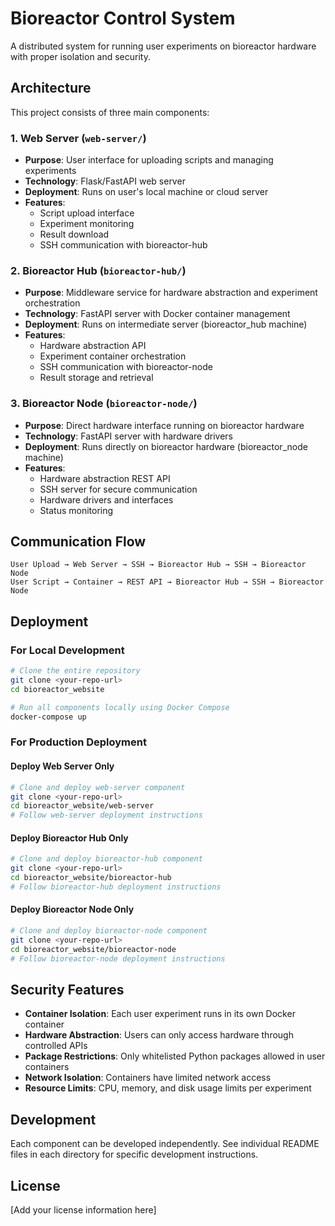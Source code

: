 # Bioreactor Control System

A distributed system for running user experiments on bioreactor hardware with proper isolation and security.

## Architecture

This project consists of three main components:

### 1. Web Server (`web-server/`)
- **Purpose**: User interface for uploading scripts and managing experiments
- **Technology**: Flask/FastAPI web server
- **Deployment**: Runs on user's local machine or cloud server
- **Features**: 
  - Script upload interface
  - Experiment monitoring
  - Result download
  - SSH communication with bioreactor-hub

### 2. Bioreactor Hub (`bioreactor-hub/`)
- **Purpose**: Middleware service for hardware abstraction and experiment orchestration
- **Technology**: FastAPI server with Docker container management
- **Deployment**: Runs on intermediate server (bioreactor_hub machine)
- **Features**:
  - Hardware abstraction API
  - Experiment container orchestration
  - SSH communication with bioreactor-node
  - Result storage and retrieval

### 3. Bioreactor Node (`bioreactor-node/`)
- **Purpose**: Direct hardware interface running on bioreactor hardware
- **Technology**: FastAPI server with hardware drivers
- **Deployment**: Runs directly on bioreactor hardware (bioreactor_node machine)
- **Features**:
  - Hardware abstraction REST API
  - SSH server for secure communication
  - Hardware drivers and interfaces
  - Status monitoring

## Communication Flow

```
User Upload → Web Server → SSH → Bioreactor Hub → SSH → Bioreactor Node
User Script → Container → REST API → Bioreactor Hub → SSH → Bioreactor Node
```

## Deployment

### For Local Development
```bash
# Clone the entire repository
git clone <your-repo-url>
cd bioreactor_website

# Run all components locally using Docker Compose
docker-compose up
```

### For Production Deployment

#### Deploy Web Server Only
```bash
# Clone and deploy web-server component
git clone <your-repo-url>
cd bioreactor_website/web-server
# Follow web-server deployment instructions
```

#### Deploy Bioreactor Hub Only
```bash
# Clone and deploy bioreactor-hub component
git clone <your-repo-url>
cd bioreactor_website/bioreactor-hub
# Follow bioreactor-hub deployment instructions
```

#### Deploy Bioreactor Node Only
```bash
# Clone and deploy bioreactor-node component
git clone <your-repo-url>
cd bioreactor_website/bioreactor-node
# Follow bioreactor-node deployment instructions
```

## Security Features

- **Container Isolation**: Each user experiment runs in its own Docker container
- **Hardware Abstraction**: Users can only access hardware through controlled APIs
- **Package Restrictions**: Only whitelisted Python packages allowed in user containers
- **Network Isolation**: Containers have limited network access
- **Resource Limits**: CPU, memory, and disk usage limits per experiment

## Development

Each component can be developed independently. See individual README files in each directory for specific development instructions.

## License

[Add your license information here]
